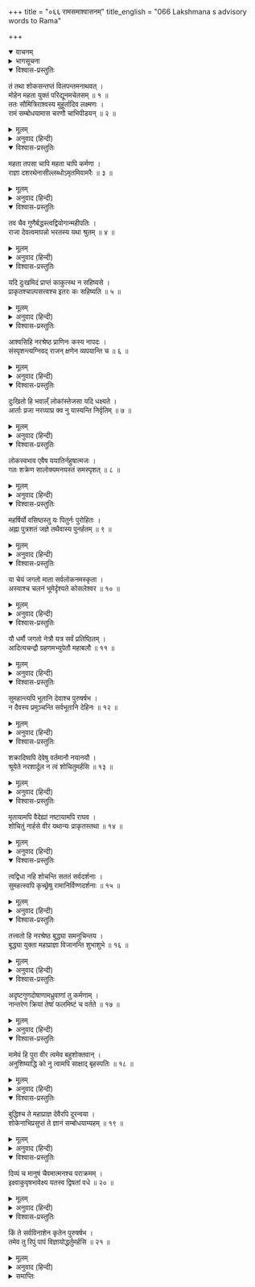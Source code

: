 +++
title = "०६६ रामसमाश्वासनम्"
title_english = "066 Lakshmana s advisory words to Rama"

+++
<details open><summary>वाचनम्</summary>
<div caption="श्रीराम-हरिसीताराममूर्ति-घनपाठिभ्यां वचनम्" class="audioEmbed" src="https://archive.org/download/Ramayana-recitation-Sriram-harisItArAmamUrti-Ghanapaati-v2/Kanda_3/Kanda_3_ARK-066-Rama_Sama_Shwasanam.mp3"></div>
</details>

<details><summary>भागसूचना</summary>

66. लक्ष्मणका श्रीरामको समझाना
</details>

<details open><summary>विश्वास-प्रस्तुतिः</summary>

तं तथा शोकसन्तप्तं विलपन्तमनाथवत् ।  
मोहेन महता युक्तं परिद्यूनमचेतसम् ॥ १ ॥  
ततः सौमित्रिराश्वस्य मुहूर्तादिव लक्ष्मणः ।  
रामं सम्बोधयामास चरणौ चाभिपीडयन् ॥ २ ॥
</details>

<details><summary>मूलम्</summary>

तं तथा शोकसन्तप्तं विलपन्तमनाथवत् ।  
मोहेन महता युक्तं परिद्यूनमचेतसम् ॥ १ ॥  
ततः सौमित्रिराश्वस्य मुहूर्तादिव लक्ष्मणः ।  
रामं सम्बोधयामास चरणौ चाभिपीडयन् ॥ २ ॥
</details>

<details><summary>अनुवाद (हिन्दी)</summary>

श्रीरामचन्द्रजी शोकसे संतप्त हो अनाथकी तरह विलाप करने लगे । वे महान् मोहसे युक्त और अत्यन्त दुर्बल हो गये । उनका चित्त स्वस्थ नहीं था । उन्हें इस अवस्थामें देखकर सुमित्राकुमार लक्ष्मणने दो घड़ीतक आश्वासन दिया; फिर वे उनका पैर दबाते हुए उन्हें समझाने लगे— ॥ १-२ ॥
</details>

<details open><summary>विश्वास-प्रस्तुतिः</summary>

महता तपसा चापि महता चापि कर्मणा ।  
राज्ञा दशरथेनासील्लब्धोऽमृतमिवामरैः ॥ ३ ॥
</details>

<details><summary>मूलम्</summary>

महता तपसा चापि महता चापि कर्मणा ।  
राज्ञा दशरथेनासील्लब्धोऽमृतमिवामरैः ॥ ३ ॥
</details>

<details><summary>अनुवाद (हिन्दी)</summary>

‘भैया! हमारे पिता महाराज दशरथने बड़ी तपस्या और महान् कर्मका अनुष्ठान करके आपको पुत्ररूपमें प्राप्त किया, जैसे देवताओंने महान् प्रयाससे अमृत पा लिया था ॥ ३ ॥
</details>

<details open><summary>विश्वास-प्रस्तुतिः</summary>

तव चैव गुणैर्बद्धस्त्वद्वियोगान्महीपतिः ।  
राजा देवत्वमापन्नो भरतस्य यथा श्रुतम् ॥ ४ ॥
</details>

<details><summary>मूलम्</summary>

तव चैव गुणैर्बद्धस्त्वद्वियोगान्महीपतिः ।  
राजा देवत्वमापन्नो भरतस्य यथा श्रुतम् ॥ ४ ॥
</details>

<details><summary>अनुवाद (हिन्दी)</summary>

‘आपने भरतके मुँहसे जैसा सुना था, उसके अनुसार भूपाल महाराज दशरथ आपके ही गुणोंसे बँधे हुए थे और आपका ही वियोग होनेसे देवलोकको प्राप्त हुए ॥ ४ ॥
</details>

<details open><summary>विश्वास-प्रस्तुतिः</summary>

यदि दुःखमिदं प्राप्तं काकुत्स्थ न सहिष्यसे ।  
प्राकृतश्चाल्पसत्त्वश्च इतरः कः सहिष्यति ॥ ५ ॥
</details>

<details><summary>मूलम्</summary>

यदि दुःखमिदं प्राप्तं काकुत्स्थ न सहिष्यसे ।  
प्राकृतश्चाल्पसत्त्वश्च इतरः कः सहिष्यति ॥ ५ ॥
</details>

<details><summary>अनुवाद (हिन्दी)</summary>

‘ककुत्स्थकुलभूषण! यदि अपने ऊपर आये हुए इस दुःखको आप ही धैर्यपूर्वक नहीं सहेंगे तो दूसरा कौन साधारण पुरुष, जिसकी शक्ति बहुत थोड़ी है, सह सकेगा? ॥ ५ ॥
</details>

<details open><summary>विश्वास-प्रस्तुतिः</summary>

आश्वसिहि नरश्रेष्ठ प्राणिनः कस्य नापदः ।  
संस्पृशन्त्यग्निवद् राजन् क्षणेन व्यपयान्ति च ॥ ६ ॥
</details>

<details><summary>मूलम्</summary>

आश्वसिहि नरश्रेष्ठ प्राणिनः कस्य नापदः ।  
संस्पृशन्त्यग्निवद् राजन् क्षणेन व्यपयान्ति च ॥ ६ ॥
</details>

<details><summary>अनुवाद (हिन्दी)</summary>

‘नरश्रेष्ठ! आप धैर्य धारण करें । संसारमें किस प्राणीपर आपत्तियाँ नहीं आतीं । राजन्! आपत्तियाँ अग्निकी भाँति एक क्षणमें स्पर्श करतीं और दूसरे ही क्षणमें दूर हो जाती हैं ॥ ६ ॥
</details>

<details open><summary>विश्वास-प्रस्तुतिः</summary>

दुःखितो हि भवाल्ँ लोकांस्तेजसा यदि धक्ष्यते ।  
आर्ताः प्रजा नरव्याघ्र क्व नु यास्यन्ति निर्वृतिम् ॥ ७ ॥
</details>

<details><summary>मूलम्</summary>

दुःखितो हि भवाल्ँ लोकांस्तेजसा यदि धक्ष्यते ।  
आर्ताः प्रजा नरव्याघ्र क्व नु यास्यन्ति निर्वृतिम् ॥ ७ ॥
</details>

<details><summary>अनुवाद (हिन्दी)</summary>

‘पुरुषसिंह! यदि आप दुःखी होकर अपने तेजसे समस्त लोकोंको दग्ध कर डालेंगे तो पीड़ित हुई प्रजा किसकी शरणमें जाकर सुख और शान्ति पायेगी ॥ ७ ॥
</details>

<details open><summary>विश्वास-प्रस्तुतिः</summary>

लोकस्वभाव एवैष ययातिर्नहुषात्मजः ।  
गतः शक्रेण सालोक्यमनयस्तं समस्पृशत् ॥ ८ ॥
</details>

<details><summary>मूलम्</summary>

लोकस्वभाव एवैष ययातिर्नहुषात्मजः ।  
गतः शक्रेण सालोक्यमनयस्तं समस्पृशत् ॥ ८ ॥
</details>

<details><summary>अनुवाद (हिन्दी)</summary>

‘यह लोकका स्वभाव ही है कि यहाँ सबपर दुःख-शोक आता-जाता रहता है । नहुषपुत्र ययाति इन्द्रके समान लोक (देवेन्द्रपद) को प्राप्त हुए थे; किंतु वहाँ भी अन्यायमूलक दुःख उनका स्पर्श किये बिना न रहा ॥ ८ ॥
</details>

<details open><summary>विश्वास-प्रस्तुतिः</summary>

महर्षिर्यो वसिष्ठस्तु यः पितुर्नः पुरोहितः ।  
अह्ना पुत्रशतं जज्ञे तथैवास्य पुनर्हतम् ॥ ९ ॥
</details>

<details><summary>मूलम्</summary>

महर्षिर्यो वसिष्ठस्तु यः पितुर्नः पुरोहितः ।  
अह्ना पुत्रशतं जज्ञे तथैवास्य पुनर्हतम् ॥ ९ ॥
</details>

<details><summary>अनुवाद (हिन्दी)</summary>

‘हमारे पिताके पुरोहित जो महर्षि वसिष्ठजी हैं, उन्हें एक ही दिनमें सौ पुत्र प्राप्त हुए और फिर एक ही दिन वे सब-के-सब विश्वामित्रके हाथसे मारे गये ॥
</details>

<details open><summary>विश्वास-प्रस्तुतिः</summary>

या चेयं जगतो माता सर्वलोकनमस्कृता ।  
अस्याश्च चलनं भूमेर्दृश्यते कोसलेश्वर ॥ १० ॥
</details>

<details><summary>मूलम्</summary>

या चेयं जगतो माता सर्वलोकनमस्कृता ।  
अस्याश्च चलनं भूमेर्दृश्यते कोसलेश्वर ॥ १० ॥
</details>

<details><summary>अनुवाद (हिन्दी)</summary>

‘कोसलेश्वर! यह जो विश्ववन्दिता जगन्माता पृथ्वी है, इसका भी हिलना-डुलना देखा जाता है ॥ १० ॥
</details>

<details open><summary>विश्वास-प्रस्तुतिः</summary>

यौ धर्मौ जगतो नेत्रौ यत्र सर्वं प्रतिष्ठितम् ।  
आदित्यचन्द्रौ ग्रहणमभ्युपेतौ महाबलौ ॥ ११ ॥
</details>

<details><summary>मूलम्</summary>

यौ धर्मौ जगतो नेत्रौ यत्र सर्वं प्रतिष्ठितम् ।  
आदित्यचन्द्रौ ग्रहणमभ्युपेतौ महाबलौ ॥ ११ ॥
</details>

<details><summary>अनुवाद (हिन्दी)</summary>

‘जो धर्मके प्रवर्तक और संसारके नेत्र हैं, जिनके आधारपर ही सारा जगत् टिका हुआ है, वे महाबली सूर्य और चन्द्रमा भी राहुके द्वारा ग्रहणको प्राप्त होते हैं ॥ ११ ॥
</details>

<details open><summary>विश्वास-प्रस्तुतिः</summary>

सुमहान्त्यपि भूतानि देवाश्च पुरुषर्षभ ।  
न दैवस्य प्रमुञ्चन्ति सर्वभूतानि देहिनः ॥ १२ ॥
</details>

<details><summary>मूलम्</summary>

सुमहान्त्यपि भूतानि देवाश्च पुरुषर्षभ ।  
न दैवस्य प्रमुञ्चन्ति सर्वभूतानि देहिनः ॥ १२ ॥
</details>

<details><summary>अनुवाद (हिन्दी)</summary>

‘पुरुषप्रवर! बड़े-बड़े भूत और देवता भी दैव (प्रारब्ध-कर्म) की अधीनतासे मुक्त नहीं हो पाते हैं; फिर समस्त देहधारी प्राणियोंके लिये तो कहना ही क्या है ॥ १२ ॥
</details>

<details open><summary>विश्वास-प्रस्तुतिः</summary>

शक्रादिष्वपि देवेषु वर्तमानौ नयानयौ ।  
श्रूयेते नरशार्दूल न त्वं शोचितुमर्हसि ॥ १३ ॥
</details>

<details><summary>मूलम्</summary>

शक्रादिष्वपि देवेषु वर्तमानौ नयानयौ ।  
श्रूयेते नरशार्दूल न त्वं शोचितुमर्हसि ॥ १३ ॥
</details>

<details><summary>अनुवाद (हिन्दी)</summary>

‘नरश्रेष्ठ! इन्द्र आदि देवताओंको भी नीति और अनीतिके कारण सुख और दुःखकी प्राप्ति होती सुनी जाती है; इसलिये आपको शोक नहीं करना चाहिये ॥ १३ ॥
</details>

<details open><summary>विश्वास-प्रस्तुतिः</summary>

मृतायामपि वैदेह्यां नष्टायामपि राघव ।  
शोचितुं नार्हसे वीर यथान्यः प्राकृतस्तथा ॥ १४ ॥
</details>

<details><summary>मूलम्</summary>

मृतायामपि वैदेह्यां नष्टायामपि राघव ।  
शोचितुं नार्हसे वीर यथान्यः प्राकृतस्तथा ॥ १४ ॥
</details>

<details><summary>अनुवाद (हिन्दी)</summary>

‘वीर रघुनन्दन! विदेहराजकुमारी सीता यदि मर जायँ या नष्ट हो जायँ तो भी आपको दूसरे गँवार मनुष्योंकी तरह शोक-चिन्ता नहीं करनी चाहिये ॥ १४ ॥
</details>

<details open><summary>विश्वास-प्रस्तुतिः</summary>

त्वद्विधा नहि शोचन्ति सततं सर्वदर्शनाः ।  
सुमहत्स्वपि कृच्छ्रेषु रामानिर्विण्णदर्शनाः ॥ १५ ॥
</details>

<details><summary>मूलम्</summary>

त्वद्विधा नहि शोचन्ति सततं सर्वदर्शनाः ।  
सुमहत्स्वपि कृच्छ्रेषु रामानिर्विण्णदर्शनाः ॥ १५ ॥
</details>

<details><summary>अनुवाद (हिन्दी)</summary>

‘श्रीराम! आप-जैसे सर्वज्ञ पुरुष बड़ी-से-बड़ी विपत्ति आनेपर भी कभी शोक नहीं करते हैं । वे निर्वेद (खेद) रहित हो अपनी विचारशक्तिको नष्ट नहीं होने देते ॥ १५ ॥
</details>

<details open><summary>विश्वास-प्रस्तुतिः</summary>

तत्त्वतो हि नरश्रेष्ठ बुद्ध्या समनुचिन्तय ।  
बुद्ध्या युक्ता महाप्राज्ञा विजानन्ति शुभाशुभे ॥ १६ ॥
</details>

<details><summary>मूलम्</summary>

तत्त्वतो हि नरश्रेष्ठ बुद्ध्या समनुचिन्तय ।  
बुद्ध्या युक्ता महाप्राज्ञा विजानन्ति शुभाशुभे ॥ १६ ॥
</details>

<details><summary>अनुवाद (हिन्दी)</summary>

‘नरश्रेष्ठ! आप बुद्धिके द्वारा तात्त्विक विचार कीजिये—क्या करना चाहिये और क्या नहीं; क्या उचित है और क्या अनुचित—इसका निश्चय कीजिये; क्योंकि बुद्धियुक्त महाज्ञानी पुरुष ही शुभ और अशुभ (कर्तव्य-अकर्तव्य एवं उचित-अनुचित) को अच्छी तरह जानते हैं ॥ १६ ॥
</details>

<details open><summary>विश्वास-प्रस्तुतिः</summary>

अदृष्टगुणदोषाणामध्रुवाणां तु कर्मणाम् ।  
नान्तरेण क्रियां तेषां फलमिष्टं च वर्तते ॥ १७ ॥
</details>

<details><summary>मूलम्</summary>

अदृष्टगुणदोषाणामध्रुवाणां तु कर्मणाम् ।  
नान्तरेण क्रियां तेषां फलमिष्टं च वर्तते ॥ १७ ॥
</details>

<details><summary>अनुवाद (हिन्दी)</summary>

‘जिनके गुण-दोष देखे या जाने नहीं गये हैं तथा जो अध्रुव हैं—फल देकर नष्ट हो जानेवाले हैं, ऐसे कर्मोंका शुभाशुभ फल उन्हें आचरणमें लाये बिना नहीं प्राप्त होता है ॥ १७ ॥
</details>

<details open><summary>विश्वास-प्रस्तुतिः</summary>

मामेवं हि पुरा वीर त्वमेव बहुशोक्तवान् ।  
अनुशिष्याद्धि को नु त्वामपि साक्षाद् बृहस्पतिः ॥ १८ ॥
</details>

<details><summary>मूलम्</summary>

मामेवं हि पुरा वीर त्वमेव बहुशोक्तवान् ।  
अनुशिष्याद्धि को नु त्वामपि साक्षाद् बृहस्पतिः ॥ १८ ॥
</details>

<details><summary>अनुवाद (हिन्दी)</summary>

‘वीर! पहले आप ही अनेक बार इस तरहकी बातें कहकर मुझे समझा चुके हैं, आपको कौन सिखा सकता है । साक्षात् बृहस्पति भी आपको उपदेश देनेकी शक्ति नहीं रखते हैं ॥ १८ ॥
</details>

<details open><summary>विश्वास-प्रस्तुतिः</summary>

बुद्धिश्च ते महाप्राज्ञ देवैरपि दुरन्वया ।  
शोकेनाभिप्रसुप्तं ते ज्ञानं सम्बोधयाम्यहम् ॥ १९ ॥
</details>

<details><summary>मूलम्</summary>

बुद्धिश्च ते महाप्राज्ञ देवैरपि दुरन्वया ।  
शोकेनाभिप्रसुप्तं ते ज्ञानं सम्बोधयाम्यहम् ॥ १९ ॥
</details>

<details><summary>अनुवाद (हिन्दी)</summary>

‘महाप्राज्ञ! देवताओंके लिये भी आपकी बुद्धिका पता पाना कठिन है । इस समय शोकके कारण आपका ज्ञान सोया—खोया-सा जान पड़ता है । इसलिये मैं उसे जगा रहा हूँ ॥ १९ ॥
</details>

<details open><summary>विश्वास-प्रस्तुतिः</summary>

दिव्यं च मानुषं चैवमात्मनश्च पराक्रमम् ।  
इक्ष्वाकुवृषभावेक्ष्य यतस्व द्विषतां वधे ॥ २० ॥
</details>

<details><summary>मूलम्</summary>

दिव्यं च मानुषं चैवमात्मनश्च पराक्रमम् ।  
इक्ष्वाकुवृषभावेक्ष्य यतस्व द्विषतां वधे ॥ २० ॥
</details>

<details><summary>अनुवाद (हिन्दी)</summary>

‘इक्ष्वाकुकुलशिरोमणे! अपने देवोचित तथा मानवोचित पराक्रमको देखकर उसका अवसरके अनुरूप उपयोग करते हुए आप शत्रुओंके वधका प्रयत्न कीजिये ॥ २० ॥
</details>

<details open><summary>विश्वास-प्रस्तुतिः</summary>

किं ते सर्वविनाशेन कृतेन पुरुषर्षभ ।  
तमेव तु रिपुं पापं विज्ञायोद्धर्तुमर्हसि ॥ २१ ॥
</details>

<details><summary>मूलम्</summary>

किं ते सर्वविनाशेन कृतेन पुरुषर्षभ ।  
तमेव तु रिपुं पापं विज्ञायोद्धर्तुमर्हसि ॥ २१ ॥
</details>

<details><summary>अनुवाद (हिन्दी)</summary>

‘पुरुषप्रवर! समस्त संसारका विनाश करनेसे आपको क्या लाभ होगा? उस पापी शत्रुका पता लगाकर उसीको उखाड़ फेंकनेका प्रयत्न करना चाहिये’ ॥ २१ ॥
</details>

<details><summary>समाप्तिः</summary>

इत्यार्षे श्रीमद्रामायणे वाल्मीकीये आदिकाव्येऽरण्यकाण्डे षट्षष्टितमः सर्गः ॥ ६६ ॥  
इस प्रकार श्रीवाल्मीकिनिर्मित आर्षरामायण आदिकाव्यके अरण्यकाण्डमें छाछठवाँ सर्ग पूरा हुआ ॥ ६६ ॥
</details>

